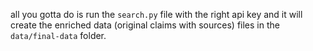 all you gotta do is run the `search.py` file with the right api key and it will create the enriched data (original claims with sources) files in the `data/final-data` folder.
